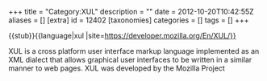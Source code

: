 +++
title = "Category:XUL"
description = ""
date = 2012-10-20T10:42:55Z
aliases = []
[extra]
id = 12402
[taxonomies]
categories = []
tags = []
+++

{{stub}}{{language|xul
|site=https://developer.mozilla.org/En/XUL/}}

XUL is a cross platform user interface markup language implemented as an XML dialect that allows graphical user interfaces to be written in a similar manner to web pages. XUL was developed by the Mozilla Project
